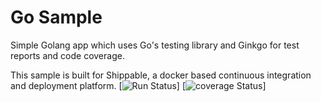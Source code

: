 Go Sample
=====================

Simple Golang app which uses Go's testing library and Ginkgo for test reports and code coverage.

This sample is built for Shippable, a docker based continuous integration and deployment platform.
[![Run Status](https://apibeta.shippable.com/projects/56cd4cbdc77dae78a8e96fcb/badge?branch=test_success)]
[![coverage Status](https://apibeta.shippable.com/projects/56cd4cbdc77dae78a8e96fcb/coverageBadge?branch=master)]
 
